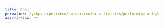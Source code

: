 ```yaml
---
title: Choir
permalink: /yckps-experience/co-curricular-activities/performing-arts/choir
description: ""
---
```

